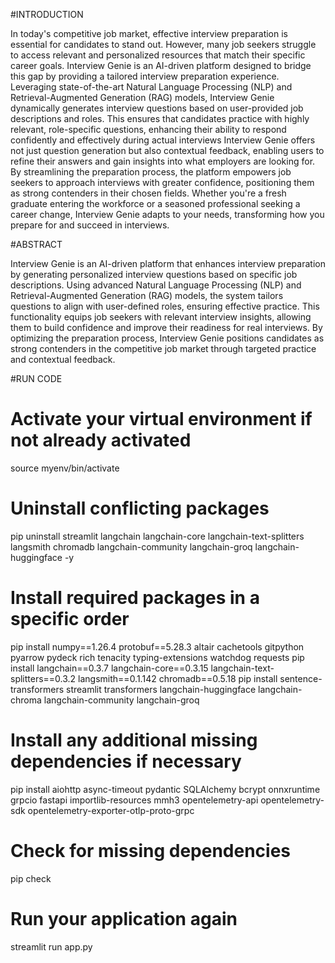 #INTRODUCTION

In today's competitive job market, effective interview preparation is essential for candidates to stand out. However, many job seekers struggle to access relevant and personalized resources that match their specific career goals. Interview Genie is an AI-driven platform designed to bridge this gap by providing a tailored interview preparation experience.
Leveraging state-of-the-art Natural Language Processing (NLP) and Retrieval-Augmented Generation (RAG) models, Interview Genie dynamically generates interview questions based on user-provided job descriptions and roles. This ensures that candidates practice with highly relevant, role-specific questions, enhancing their ability to respond confidently and effectively during actual interviews
Interview Genie offers not just question generation but also contextual feedback, enabling users to refine their answers and gain insights into what employers are looking for. By streamlining the preparation process, the platform empowers job seekers to approach interviews with greater confidence, positioning them as strong contenders in their chosen fields.
Whether you're a fresh graduate entering the workforce or a seasoned professional seeking a career change, Interview Genie adapts to your needs, transforming how you prepare for and succeed in interviews.

#ABSTRACT

Interview Genie is an AI-driven platform that enhances interview preparation by generating personalized interview questions based on specific job descriptions. Using advanced Natural Language Processing (NLP) and Retrieval-Augmented Generation (RAG) models, the system tailors questions to align with user-defined roles, ensuring effective practice. This functionality equips job seekers with relevant interview insights, allowing them to build confidence and improve their readiness for real interviews. By optimizing the preparation process, Interview Genie positions candidates as strong contenders in the competitive job market through targeted practice and contextual feedback.

#RUN CODE
# Activate your virtual environment if not already activated
source myenv/bin/activate

# Uninstall conflicting packages
pip uninstall streamlit langchain langchain-core langchain-text-splitters langsmith chromadb langchain-community langchain-groq langchain-huggingface -y

# Install required packages in a specific order
pip install numpy==1.26.4 protobuf==5.28.3 altair cachetools gitpython pyarrow pydeck rich tenacity typing-extensions watchdog requests
pip install langchain==0.3.7 langchain-core==0.3.15 langchain-text-splitters==0.3.2 langsmith==0.1.142 chromadb==0.5.18
pip install sentence-transformers streamlit transformers langchain-huggingface langchain-chroma langchain-community langchain-groq

# Install any additional missing dependencies if necessary
pip install aiohttp async-timeout pydantic SQLAlchemy bcrypt onnxruntime grpcio fastapi importlib-resources mmh3 opentelemetry-api opentelemetry-sdk opentelemetry-exporter-otlp-proto-grpc

# Check for missing dependencies
pip check

# Run your application again
streamlit run app.py
